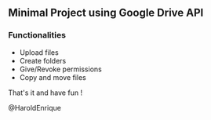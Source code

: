 ## Minimal Project using Google Drive API

### Functionalities
- Upload files
- Create folders
- Give/Revoke permissions
- Copy and move files


That's it and have fun !

@HaroldEnrique
